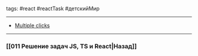 tags:  #react #reactTask #детскийМир 
____

* [Multiple clicks](https://codesandbox.io/s/react-1-multiple-clicks-yetex?file=/src/App.js)


___
### [[011 Решение задач JS, TS и React|Назад]]